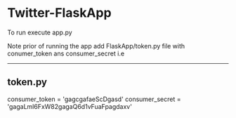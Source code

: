 # Twitter-FlaskApp

To run execute app.py

Note prior of running the app add FlaskApp/token.py file with conumer_token ans consumer_secret i.e

-----------------------
token.py
-----------------------
consumer_token = 'gagcgafaeScDgasd'
consumer_secret = 'gagaLml6FxW82gagaQ6d1vFuaFpagdaxv'

